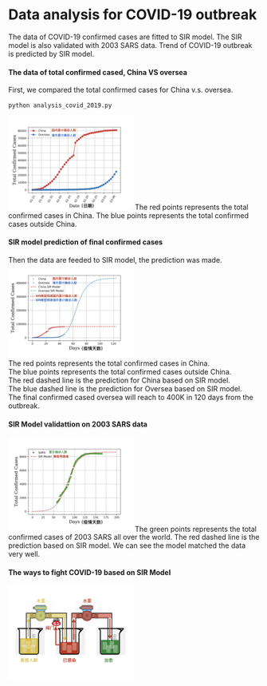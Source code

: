 # Data analysis for COVID-19 outbreak 
The data of COVID-19 confirmed cases are fitted to SIR model. The SIR model is also validated with 2003 SARS data.
Trend of COVID-19 outbreak is predicted by SIR model.

#### The data of total confirmed cased, China VS oversea 
First, we compared the total confirmed cases for China v.s. oversea. 
```
python analysis_covid_2019.py
```
<img src="wuhan_china_vs_oversea_raw_data1.jpeg" width="250">  
The red points represents the total confirmed cases in China.  
The blue points represents the total confirmed cases outside China.  

#### SIR model prediction of final confirmed cases 
Then the data are feeded to SIR model, the prediction was made.  
<img src="wuhan_china_vs_oversea_SIR_fitting_data1.jpeg" width="250">  
The red points represents the total confirmed cases in China.  
The blue points represents the total confirmed cases outside China.  
The red dashed line is the prediction for China based on SIR model.  
The blue dashed line is the prediction for Oversea based on SIR model.  
The final confirmed cased oversea will reach to 400K in 120 days from the outbreak.  

#### SIR Model validattion on 2003 SARS data 
<img src="SARS_SIR_fitting_data1.jpeg" width="250">  
The green points represents the total confirmed cases of 2003 SARS all over the world.  
The red dashed line is the prediction based on SIR model.  
We can see the model matched the data very well.

#### The ways to fight COVID-19 based on SIR Model 
<img src="SIR_model.jpeg" width="250">  

